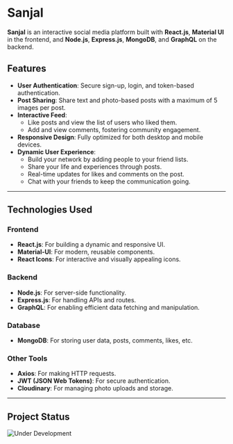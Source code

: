 # Sanjal

**Sanjal** is an interactive social media platform built with **React.js**, **Material UI** in the frontend, and **Node.js**, **Express.js**, **MongoDB**, and **GraphQL** on the backend.

## Features

- **User Authentication**: Secure sign-up, login, and token-based authentication.
- **Post Sharing**: Share text and photo-based posts with a maximum of 5 images per post.
- **Interactive Feed**:
  - Like posts and view the list of users who liked them.
  - Add and view comments, fostering community engagement.
- **Responsive Design**: Fully optimized for both desktop and mobile devices.
- **Dynamic User Experience**:
  - Build your network by adding people to your friend lists.
  - Share your life and experiences through posts.
  - Real-time updates for likes and comments on the post.
  - Chat with your friends to keep the communication going.

---

## Technologies Used

### Frontend
- **React.js**: For building a dynamic and responsive UI.
- **Material-UI**: For modern, reusable components.
- **React Icons**: For interactive and visually appealing icons.

### Backend
- **Node.js**: For server-side functionality.
- **Express.js**: For handling APIs and routes.
- **GraphQL**: For enabling efficient data fetching and manipulation.

### Database
- **MongoDB**: For storing user data, posts, comments, likes, etc.

### Other Tools
- **Axios**: For making HTTP requests.
- **JWT (JSON Web Tokens)**: For secure authentication.
- **Cloudinary**: For managing photo uploads and storage.

---

## Project Status

![Under Development](https://img.shields.io/badge/status-under%20development-orange)
